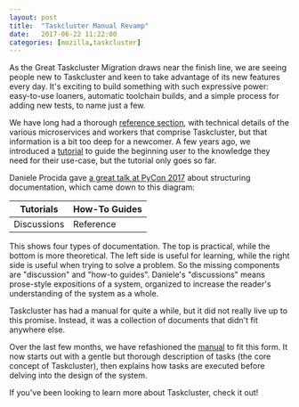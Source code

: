 ```yaml
---
layout: post
title:  "Taskcluster Manual Revamp"
date:   2017-06-22 11:22:00
categories: [mozilla,taskcluster]
---
```


As the Great Taskcluster Migration draws near the finish line, we are seeing people new to Taskcluster and keen to take advantage of its new features every day.
It's exciting to build something with such expressive power: easy-to-use loaners, automatic toolchain builds, and a simple process for adding new tests, to name just a few.

We have long had a thorough [reference section](https://docs.taskcluster.net/reference), with technical details of the various microservices and workers that comprise Taskcluster, but that information is a bit too deep for a newcomer.
A few years ago, we introduced a [tutorial](https://docs.taskcluster.net/tutorial) to guide the beginning user to the knowledge they need for their use-case, but the tutorial only goes so far.

Daniele Procida gave [a great talk at PyCon 2017](http://pyvideo.org/pycon-us-2017/how-documentation-works-and-how-to-make-it-work-for-your-project.html) about structuring documentation, which came down to this diagram:

| Tutorials   | How-To Guides |
|-------------|---------------|
| Discussions | Reference     |

This shows four types of documentation.
The top is practical, while the bottom is more theoretical.
The left side is useful for learning, while the right side is useful when trying to solve a problem.
So the missing components are "discussion" and "how-to guides".
Daniele's "discussions" means prose-style expositions of a system, organized to increase the reader's understanding of the system as a whole.

Taskcluster has had a manual for quite a while, but it did not really live up to this promise.
Instead, it was a collection of documents that didn't fit anywhere else.

Over the last few months, we have refashioned the [manual](https://docs.taskcluster.net/manual) to fit this form.
It now starts out with a gentle but thorough description of tasks (the core concept of Taskcluster), then explains how tasks are executed before delving into the design of the system.

If you've been looking to learn more about Taskcluster, check it out!
